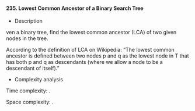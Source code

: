 #### 235. Lowest Common Ancestor of a Binary Search Tree

* Description

ven a binary tree, find the lowest common ancestor (LCA) of two given nodes in the tree.

According to the definition of LCA on Wikipedia: “The lowest common ancestor is defined between two nodes p and q as the lowest node in T that has both p and q as descendants (where we allow a node to be a descendant of itself).”

* Complexity analysis

Time complexity: .

Space complexity: .